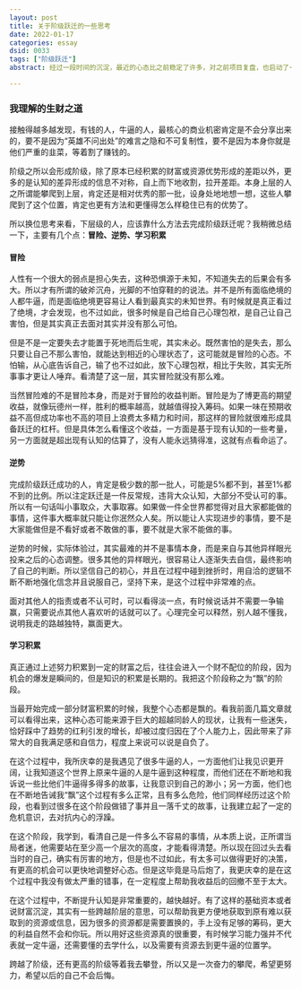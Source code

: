 ```yaml
---
layout: post
title: 关于阶级跃迁的一些思考
date: 2022-01-17
categories: essay
dsid: 0033
tags: ["阶级跃迁"]
abstract: 经过一段时间的沉淀，最近的心态比之前稳定了许多，对之前项目复盘，也启动了一些新的项目，有一些思考，记录下来

---
```


### 我理解的生财之道

接触得越多越发现，有钱的人，牛逼的人，最核心的商业机密肯定是不会分享出来的，要不是因为“英雄不问出处”的难言之隐和不可复制性，要不是因为本身你就是他们严重的韭菜，等着割了赚钱的。

阶级之所以会形成阶级，除了原本已经积累的财富或资源优势形成的差距以外，更多的是认知的差异形成的信息不对称，自上而下地收割，拉开差距。本身上层的人之所谓能攀爬到上层，肯定还是相对优秀的那一批，设身处地地想一想，这些人攀爬到了这个位置，肯定也更有方法和更懂得怎么样稳住已有的优势了。

所以换位思考来看，下层级的人，应该靠什么方法去完成阶级跃迁呢？我稍微总结一下，主要有几个点：<b>冒险、逆势、学习积累</b>

#### 冒险

人性有一个很大的弱点是担心失去，这种恐惧源于未知，不知道失去的后果会有多大。所以才有所谓的破斧沉舟，光脚的不怕穿鞋的的说法。并不是所有面临绝境的人都牛逼，而是面临绝境更容易让人看到最真实的未知世界。有时候就是真正看过了绝境，才会发现，也不过如此，很多时候是自己给自己心理包袱，是自己让自己害怕，但是其实真正去面对其实并没有那么可怕。

但是不是一定要失去才能置于死地而后生呢，其实未必。既然害怕的是失去，那么只要让自己不那么害怕，就能达到相近的心理状态了，这可能就是冒险的心态。不怕输，从心底告诉自己，输了也不过如此，放下心理包袱，相比于失败，其实无所事事才更让人唾弃。看清楚了这一层，其实冒险就没有那么难。

当然冒险难的不是冒险本身，而是对于冒险的收益判断。冒险是为了博更高的期望收益，就像玩德州一样，胜利的概率越高，就越值得投入筹码。如果一味在预期收益不高但成功率也不高的项目上浪费太多精力和时间，那这样的冒险就很难形成具备跃迁的杠杆。但是具体怎么看懂这个收益，一方面是基于现有认知的一些考量，另一方面就是超出现有认知的估算了，没有人能永远猜得准，这就有点看命运了。

#### 逆势

完成阶级跃迁成功的人，肯定是极少数的那一批人，可能是5%都不到，甚至1%都不到的比例。所以注定跃迁是一件反常规，违背大众认知，大部分不受认可的事。所以有一句话叫小事取众，大事取寡。如果做一件全世界都觉得对且大家都能做的事情，这件事大概率就只能让你泯然众人矣。所以能让人实现进步的事情，要不是大家能做但是不看好或者不敢做的事，要不就是大家不能做的事。

逆势的时候，实际体验过，其实最难的并不是事情本身，而是来自与其他异样眼光投来之后的心态调整。很多其他的异样眼光，很容易让人逐渐失去自信，最终影响了自己的判断。所以坚信自己的初心，并且在过程中碰到挫折时，用自洽的逻辑不断不断地强化信念并且说服自己，坚持下来，是这个过程中非常难的点。

面对其他人的指责或者不认可时，可以看得淡一点，有时候说话并不需要一争输赢，只需要说点其他人喜欢听的话就可以了。心理完全可以释然，别人越不懂我，说明我走的路越独特，赢面更大。

#### 学习积累

真正通过上述努力积累到一定的财富之后，往往会进入一个财不配位的阶段，因为机会的爆发是瞬间的，但是知识的积累是长期的。我把这个阶段称之为“飘”的阶段。

当最开始完成一部分财富积累的时候，我整个心态都是飘的。看我前面几篇文章就可以看得出来，这种心态可能来源于巨大的超越同龄人的现状，让我有一些迷失，恰好踩中了趋势的红利引发的增长，却被过度归因在了个人能力上，因此带来了非常大的自我满足感和自信力，程度上来说可以说是自负了。

在这个过程中，我所庆幸的是我遇见了很多牛逼的人，一方面他们让我见识更开阔，让我知道这个世界上原来牛逼的人是牛逼到这种程度，而他们还在不断地和我诉说一些比他们牛逼得多得多的故事，让我意识到自己的渺小；另一方面，他们也在不断地告诫我“飘”这个过程有多么正常，且有多么危险，他们同样经历过这个阶段，也看到过很多在这个阶段做错了事并且一落千丈的故事，让我建立起了一定的危机意识，去对抗内心的浮躁。

在这个阶段，我学到，看清自己是一件多么不容易的事情，从本质上说，正所谓当局者迷，他需要站在至少高一个层次的高度，才能看得清楚。所以现在回过头去看当时的自己，确实有厉害的地方，但是也不过如此，有太多可以做得更好的决策，有更高的机会可以更快地调整好心态。但是这毕竟是马后炮了，我更庆幸的是在这个过程中我没有做太严重的错事，在一定程度上帮助我收益后的回撤不至于太大。

在这个过程中，不断提升认知是非常重要的，越快越好。有了这样的基础资本或者说财富沉淀，其实有一些跨越阶层的意思，可以帮助我更方便地获取到原有难以获取到的资源或信息，因为很多的资源都是需要置换的，手上没有足够的筹码，更大的利益自然不会和你玩。所以用好这些资源真的很重要，有时候学习能力强并不代表就一定牛逼，还需要懂的去学什么，以及需要有资源去到更牛逼的位置学。

跨越了阶级，还有更高的阶级等着我去攀登，所以又是一次奋力的攀爬，希望更努力，希望以后的自己不会后悔。












